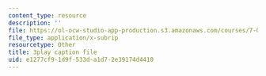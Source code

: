 ```yaml
---
content_type: resource
description: ''
file: https://ol-ocw-studio-app-production.s3.amazonaws.com/courses/7-01sc-fundamentals-of-biology-fall-2011/e1277cf91d9f533da1d72e39174d4410_YCeKtM6Hnmc.vtt
file_type: application/x-subrip
resourcetype: Other
title: 3play caption file
uid: e1277cf9-1d9f-533d-a1d7-2e39174d4410
---
```

